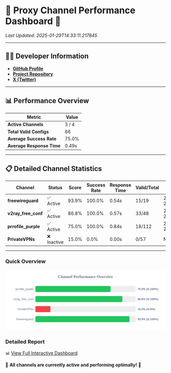 # 🌟 Proxy Channel Performance Dashboard 🌟

_Last Updated: 2025-01-29T14:33:11.217845_

---

## 👩‍💻 Developer Information

- **[GitHub Profile](https://github.com/4n0nymou3)**  
- **[Project Repository](https://github.com/4n0nymou3/multi-proxy-config-fetcher)**  
- **[X (Twitter)](https://x.com/4n0nymou3)**  

---

## 📊 Performance Overview

| Metric                | Value       |
|-----------------------|-------------|
| **Active Channels**   | 3 / 4       |
| **Total Valid Configs** | 66          |
| **Average Success Rate** | 75.0%      |
| **Average Response Time** | 0.49s       |

---

## 📋 Detailed Channel Statistics

| Channel          | Status     | Score  | Success Rate | Response Time | Valid/Total | Last Success               |
|------------------|------------|--------|--------------|---------------|-------------|----------------------------|
| **freewireguard**  | ✅ Active  | 93.9%  | 100.0% | 0.54s         | 15/19       | 2025-01-29T14:33:11.215763 |
| **v2ray_free_conf**  | ✅ Active  | 86.8%  | 100.0% | 0.57s         | 33/48       | 2025-01-29T14:32:58.968379 |
| **prrofile_purple**  | ✅ Active  | 75.0%  | 100.0% | 0.84s         | 18/112       | 2025-01-29T14:32:58.328639 |
| **PrivateVPNs**  | ❌ Inactive  | 15.0%  | 0.0% | 0.00s         | 0/57       | None |

---

### Quick Overview
<div align="center">
  <a href="https://raw.githubusercontent.com/nullluser/NullRepo/refs/heads/main/assets/channel_stats_chart.svg">
    <img src="https://raw.githubusercontent.com/nullluser/NullRepo/refs/heads/main/assets/channel_stats_chart.svg" alt="Source Performance Statistics" width="800">
  </a>
</div>

### Detailed Report
📊 [View Full Interactive Dashboard](https://htmlpreview.github.io/?https://github.com/nullluser/NullRepo/blob/main/assets/performance_report.html)

🎉 **All channels are currently active and performing optimally!** 🎉
